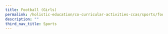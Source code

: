 ```yaml
---
title: Football (Girls)
permalink: /holistic-education/co-curricular-activities-ccas/sports/football-girls
description: ""
third_nav_title: Sports
---
```

